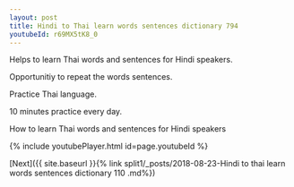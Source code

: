 ```yaml
---
layout: post
title: Hindi to Thai learn words sentences dictionary 794 
youtubeId: r69MX5tK8_0
---
```

 
 
Helps to learn Thai words and sentences for Hindi speakers.

Opportunitiy to repeat the words sentences. 

Practice Thai language. 
 
10 minutes practice every day. 
 
How to learn Thai words and sentences for Hindi speakers 
 
{% include youtubePlayer.html id=page.youtubeId %}
 
 
[Next]({{ site.baseurl }}{% link  split1/_posts/2018-08-23-Hindi to thai learn words sentences dictionary 110 .md%})
 
